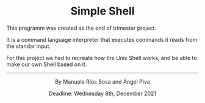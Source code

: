 <h1 align="center">Simple Shell</h1>
</div>
<!-- ABOUT -->


This programm was created as the end of trimester project.

It is a command language interpreter that executes commands it reads from the standar input.

For this project we had to recreate how the Unix Shell works, and be able to make our own Shell based on it.

***

<p align="center">
 By Manuela Ríos Sosa and Ángel Piva
</p>
 <p align="center">
Deadline: Wednesday 8th, December 2021
 </p>
